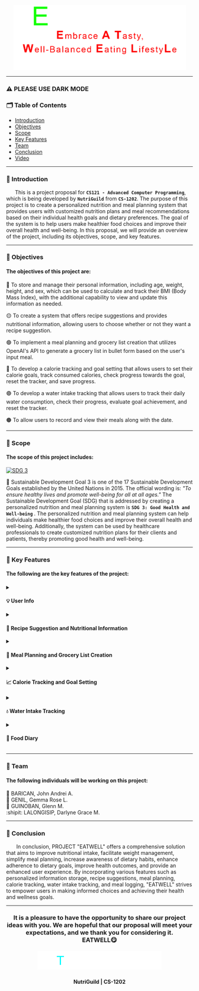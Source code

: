 <!--the GIF we used was made by us-->
<div align="center"> <img src="EATWELL.gif" width="467" height="175"> <br> </div>

______________________________________________________________________
### :warning: PLEASE USE DARK MODE
<h3><b>🗂 Table of Contents</b></h3>

<ul>
  <li><a href="#introduction">Introduction</a></li>
  <li><a href="#objectives">Objectives</a></li>
  <li><a href="#scope">Scope</a></li>
  <li><a href="#key-features">Key Features</a></li>
  <li><a href="#team">Team</a></li>
  <li><a href="#conclusion">Conclusion</a></li>
  <li><a href="https://youtu.be/mVdKG1g9Ej8">Video</a></li>
</ul>

______________________________________________________________________
<h3 id="introduction"><b>📄 Introduction</b></h3>

      This is a project proposal for **`CS121 - Advanced Computer Programming`**, which is being developed by **`NutriGuild`** from **`CS-1202`**. The purpose of this project is to create a personalized nutrition and meal planning system that provides users with customized nutrition plans and meal recommendations based on their individual health goals and dietary preferences. The goal of the system is to help users make healthier food choices and improve their overall health and well-being. In this proposal, we will provide an overview of the project, including its objectives, scope, and key features.
______________________________________________________________________
<h3 id="objectives"><b>🔗 Objectives</b></h3>
<h4> The objectives of this project are:</h4>

🔴 To store and manage their personal information, including age, weight, height, and sex, which can be used to calculate and track their BMI (Body Mass Index), with the additional capability to view and update this information as needed.

🟡 To create a system that offers recipe suggestions and provides nutritional information, allowing users to choose whether or not they want a recipe suggestion.

🟢 To implement a meal planning and grocery list creation that utilizes OpenAI's API to generate a grocery list in bullet form based on the user's input meal.

🔵 To develop a calorie tracking and goal setting that allows users to set their calorie goals, track consumed calories, check progress towards the goal, reset the tracker, and save progress.

🟣 To develop a water intake tracking that allows users to track their daily water consumption, check their progress, evaluate goal achievement, and reset the tracker.

🟠 To allow users to record and view their meals along with the date.
______________________________________________________________________
<h3 id="scope"><b>🔎 Scope</b></h3>
<h4>The scope of this project includes:</h4>

[![SDG 3](https://img.shields.io/badge/Goal%203-Sustainable%20Development%20Goal-green)](https://sdgs.un.org/goals/goal3)

📌 Sustainable Development Goal 3 is one of the 17 Sustainable Development Goals established by the United Nations in 2015. The official wording is: <i> "To ensure healthy lives and promote well-being for all at all ages." </i> The Sustainable Development Goal (SDG) that is addressed by creating a personalized nutrition and meal planning system is <b> `SDG 3: Good Health and Well-being` </b>. The personalized nutrition and meal planning system can help individuals make healthier food choices and improve their overall health and well-being. Additionally, the system can be used by healthcare professionals to create customized nutrition plans for their clients and patients, thereby promoting good health and well-being.

______________________________________________________________________
<h3 id="key-features"><b>🔑 Key Features</b></h3>
<h4> The following are the key features of the project:<h4>
<details>
  
  <summary><h4> 💡 User Info </h4></summary>
  <div align="center"> <img src="PHOTOS/[1]_userinfo.png" width="467" height="175"> <br> </div>

        • In the User Info option (option 1), users enter their username. They are presented with two options: View Info and Exit. If they choose to view their info, their personal information is displayed. Users can update their information individually, and the changes are automatically saved.
  
</details>
<details>
  
  <summary><h4> 💬 Recipe Suggestion and Nutritional Information </h4></summary>
  <div align="center"> <img src="PHOTOS/[2]_recipe.png" width="350" height="310"> <br> </div>

        • Option 2 allows users to request a random recipe. The recipe includes a set of ingredients and brief nutritional facts.  
  
</details>
<details>

  <summary><h4>📝 Meal Planning and Grocery List Creation </h4></summary>
  <div align="center"> <img src="PHOTOS/[3]_mealplan.png" width="350" height="225"> <br> </div>
  
        • Option 3 asks users if they want a grocery list for a specific meal. If they choose option 1, they are prompted to select a meal for which they want a grocery list. With the assistance of AI, the system automatically generates the list in bullet point format.

</details>
<details>
  
  <summary><h4>📈 Calorie Tracking and Goal Setting </h4></summary>
  <div align="center"> <img src="PHOTOS/[4]_calorie.png" width="350" height="225"> <br> </div>
  
        • Option 4 offers five modes: Goal Setting, Track Calories, Check Progress, and Reset Tracker. In the Goal Setting mode, the user's BMR is displayed based on their data. Track Calories allows users to enter the amount of calories consumed. Check Progress monitors the remaining calories that need to be consumed. Reset Tracker restores the target calories or BMR to its default value.

</details>
<details>
  
  <summary><h4> 💧 Water Intake Tracking </h4></summary>
  <div align="center"> <img src="PHOTOS/[5]_water.png" width="350" height="225"> <br> </div>
  
        • Option 5 tracks the user's water intake. It includes Track Water Intake, Check Progress, Check Goal Achievement, and Reset Tracker. Track Water Intake prompts users to enter the amount of water consumed. The entered amount is compared to the required water intake per day, which is 1,896 mL, in the Check Progress section. Check Goal Achievement displays the remaining amount of water that needs to be consumed on a particular day. Reset Tracker allows users to reset the target water intake.

</details>
<details>
  <summary><h4>📖 Food Diary </h4></summary>
  <div align="center"> <img src="PHOTOS/[6]_fooddiary.png" width="467" height="175"> <br> </div>
  
        • The last option enables users to input the food they consumed on a particular date. This mode has two options: Record Food and Food Diary. In Record Food, users enter the date in the format Month-Day-Year. If the user enters the wrong sequence, an error message is displayed, allowing them to correct the date. Next, users choose between breakfast, lunch, snack, or dinner and input the corresponding food items. The Food Diary option displays the entered data, allowing users to delete specific items from the list and save the changes. 

</details>

______________________________________________________________________
<h3 id="team"><b>👥 Team</b></h3>
<h4> The following individuals will be working on this project:</h4>
  
🐔  BARICAN, John Andrei A.  
🐻  GENIL, Gemma Rose L.  
🐷  GUINOBAN, Glenn M.  
:shipit:  LALONGISIP, Darlyne Grace M.
______________________________________________________________________
<h3 id="conclusion"><b>💬 Conclusion</b></h3>

       In conclusion, PROJECT "EATWELL" offers a comprehensive solution that aims to improve nutritional intake, facilitate weight management, simplify meal planning, increase awareness of dietary habits, enhance adherence to dietary goals, improve health outcomes, and provide an enhanced user experience. By incorporating various features such as personalized information storage, recipe suggestions, meal planning, calorie tracking, water intake tracking, and meal logging, "EATWELL" strives to empower users in making informed choices and achieving their health and wellness goals. 
______________________________________________________________________
<h3 align="center">
It is a pleasure to have the opportunity to share our project ideas with you. We are hopeful that our proposal will meet your expectations, and we thank you for considering it. <br>
  EATWELL😋
  <br><br>
<img src="THANK YOU!.gif" width="334" height="50"><br>
<h4 align="center">NutriGuild | CS-1202</h4>
</h3>
